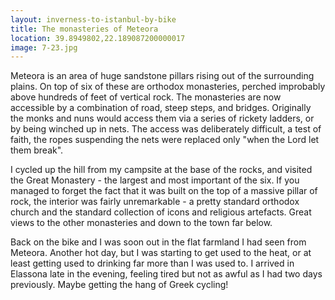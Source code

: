 ```yaml
---
layout: inverness-to-istanbul-by-bike
title: The monasteries of Meteora
location: 39.8949802,22.189087200000017
image: 7-23.jpg
---
```

Meteora is an area of huge sandstone pillars rising out of the surrounding plains. On top of six of these are orthodox monasteries, perched improbably above hundreds of feet of vertical rock. The monasteries are now accessible by a combination of road, steep steps, and bridges. Originally the monks and nuns would access them via a series of rickety ladders, or by being winched up in nets. The access was deliberately difficult, a test of faith, the ropes suspending the nets were replaced only "when the Lord let them break".

I cycled up the hill from my campsite at the base of the rocks, and visited the Great Monastery - the largest and most important of the six. If you managed to forget the fact that it was built on the top of a massive pillar of rock, the interior was fairly unremarkable - a pretty standard orthodox church and the standard collection of icons and religious artefacts. Great views to the other monasteries and down to the town far below.

Back on the bike and I was soon out in the flat farmland I had seen from Meteora. Another hot day, but I was starting to get used to the heat, or at least getting used to drinking far more than I was used to. I arrived in Elassona late in the evening, feeling tired but not as awful as I had two days previously. Maybe getting the hang of Greek cycling!